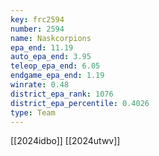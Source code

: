 ```yaml
---
key: frc2594
number: 2594
name: Naskcorpions
epa_end: 11.19
auto_epa_end: 3.95
teleop_epa_end: 6.05
endgame_epa_end: 1.19
winrate: 0.48
district_epa_rank: 1076
district_epa_percentile: 0.4026
type: Team
---
```

[[2024idbo]]
[[2024utwv]]
